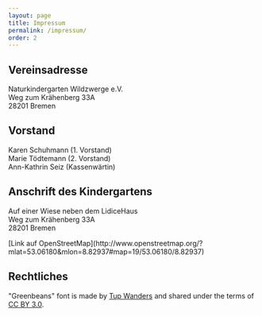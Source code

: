 ```yaml
---
layout: page
title: Impressum
permalink: /impressum/
order: 2
---
```


## Vereinsadresse

Naturkindergarten Wildzwerge e.V.    
Weg zum Krähenberg 33A  
28201 Bremen

## Vorstand

Karen Schuhmann (1. Vorstand)  
Marie Tödtemann (2. Vorstand)  
Ann-Kathrin Seiz (Kassenwärtin)

## Anschrift des Kindergartens

Auf einer Wiese neben dem LidiceHaus  
Weg zum Krähenberg 33A  
28201 Bremen


<div id="map" class="map"></div>
[Link auf OpenStreetMap](http://www.openstreetmap.org/?mlat=53.06180&mlon=8.82937#map=19/53.06180/8.82937)

## Rechtliches

"Greenbeans" font is made by [Tup
Wanders](http://www.fontspace.com/profile/Tuppus) and shared under the terms of
[CC BY 3.0](https://creativecommons.org/licenses/by/3.0/).


<script src="http://www.openlayers.org/api/OpenLayers.js"></script>
<script>
  var map = new OpenLayers.Map('map');
  var mapnik = new OpenLayers.Layer.OSM();
  var markers = new OpenLayers.Layer.Markers('Markers');

  map.addLayer(mapnik);
  map.addLayer(markers);

  var lonLat = new OpenLayers.LonLat(8.82937, 53.06180).transform(
    new OpenLayers.Projection("EPSG:4326"), map.getProjectionObject()
  );

  markers.addMarker(new OpenLayers.Marker(lonLat));
  map.setCenter(lonLat, 17);
</script>
